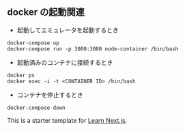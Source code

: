 ## docker の起動関連

- 起動してエミュレータを起動するとき

```
docker-compose up
docker-compose run -p 3000:3000 node-container /bin/bash
```

- 起動済みのコンテナに接続するとき

```
docker ps
docker exec -i -t <CONTAINER ID> /bin/bash
```

- コンテナを停止するとき

```
docker-compose down
```

This is a starter template for [Learn Next.js](https://nextjs.org/learn).
